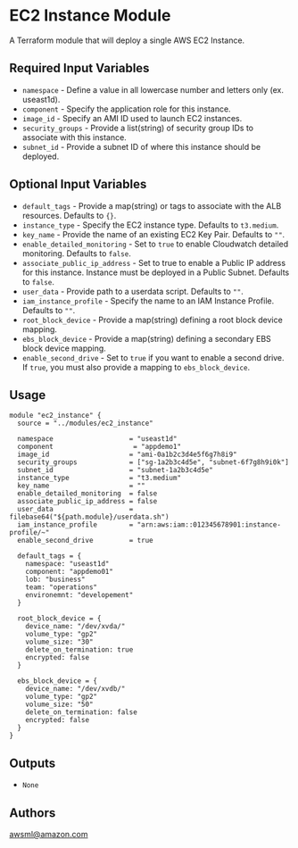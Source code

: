 EC2 Instance Module
===========

A Terraform module that will deploy a single AWS EC2 Instance.

Required Input Variables
----------------------

- `namespace` - Define a value in all lowercase number and letters only (ex. useast1d).
- `component` - Specify the application role for this instance.
- `image_id` - Specify an AMI ID used to launch EC2 instances.
- `security_groups` - Provide a list(string) of security group IDs to associate with this instance.
- `subnet_id` - Provide a subnet ID of where this instance should be deployed.

Optional Input Variables
----------------------

- `default_tags` - Provide a map(string) or tags to associate with the ALB resources. Defaults to `{}`.
- `instance_type` - Specify the EC2 instance type. Defaults to `t3.medium`.
- `key_name` - Provide the name of an existing EC2 Key Pair. Defaults to `""`.
- `enable_detailed_monitoring` - Set to `true` to enable Cloudwatch detailed monitoring. Defaults to `false`.
- `associate_public_ip_address` - Set to true to enable a Public IP address for this instance. Instance must be deployed in a Public Subnet. Defaults to `false`.
- `user_data` - Provide path to a userdata script. Defaults to `""`.
- `iam_instance_profile` - Specify the name to an IAM Instance Profile. Defaults to `""`.
- `root_block_device` - Provide a map(string) defining a root block device mapping.
- `ebs_block_device` - Provide a map(string) defining a secondary EBS block device mapping.
- `enable_second_drive` - Set to `true` if you want to enable a second drive. If `true`, you must also provide a mapping to `ebs_block_device`.

Usage
-----

```hcl
module "ec2_instance" {
  source = "../modules/ec2_instance"

  namespace                   = "useast1d"
  component                    = "appdemo1"
  image_id                    = "ami-0a1b2c3d4e5f6g7h8i9"
  security_groups             = ["sg-1a2b3c4d5e", "subnet-6f7g8h9i0k"]
  subnet_id                   = "subnet-1a2b3c4d5e"
  instance_type               = "t3.medium"
  key_name                    = ""
  enable_detailed_monitoring  = false
  associate_public_ip_address = false
  user_data                   = filebase64("${path.module}/userdata.sh")
  iam_instance_profile        = "arn:aws:iam::012345678901:instance-profile/~"
  enable_second_drive         = true

  default_tags = {
    namespace: "useast1d"
    component: "appdemo01"
    lob: "business"
    team: "operations"
    environemnt: "developement"
  }

  root_block_device = {
    device_name: "/dev/xvda/"
    volume_type: "gp2"
    volume_size: "30"
    delete_on_termination: true
    encrypted: false
  }

  ebs_block_device = {
    device_name: "/dev/xvdb/"
    volume_type: "gp2"
    volume_size: "50"
    delete_on_termination: false
    encrypted: false
  }
}
```

Outputs
----------------------

- `None`

Authors
----------------------

awsml@amazon.com
